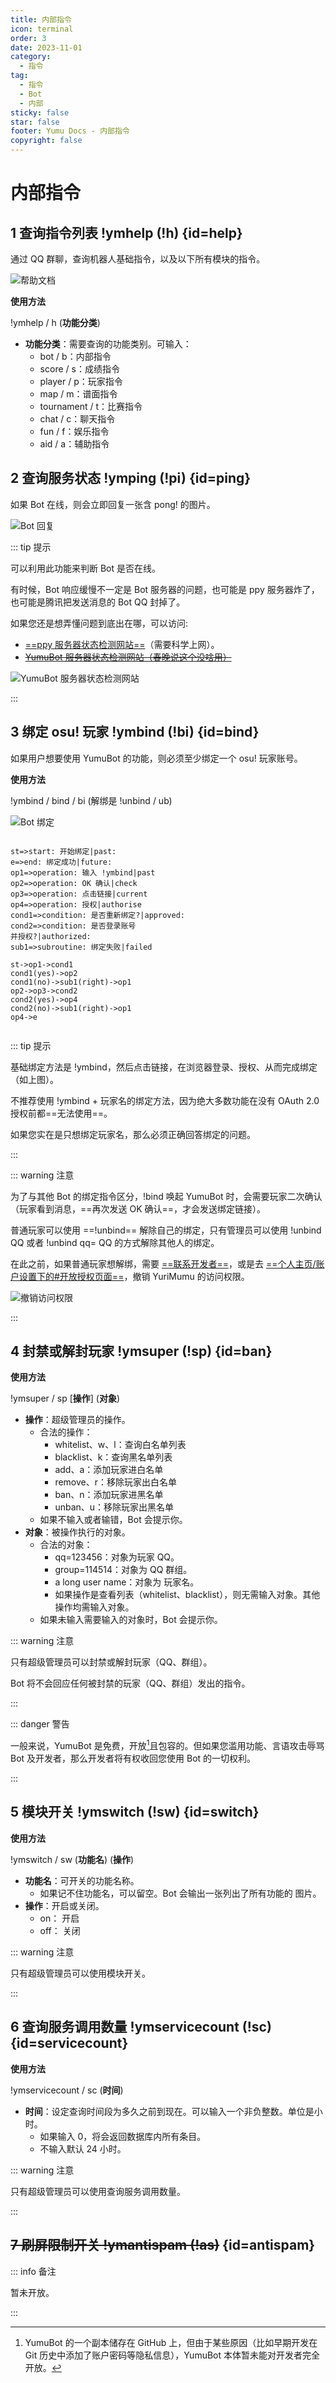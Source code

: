 ```yaml
---
title: 内部指令
icon: terminal
order: 3
date: 2023-11-01
category:
  - 指令
tag:
  - 指令
  - Bot
  - 内部
sticky: false
star: false
footer: Yumu Docs - 内部指令
copyright: false
---
```

# 内部指令

## <HopeIcon icon="list"/> 1 查询指令列表 !ymhelp (!h) {id=help}

通过 QQ 群聊，查询机器人基础指令，以及以下所有模块的指令。

![帮助文档](https://yumemuzi.s-ul.eu/yumu/HLgcWpG8)

**使用方法**

!ymhelp / h (**功能分类**)

- **<HopeIcon icon="table-list"/> 功能分类**：需要查询的功能类别。可输入：
  - bot / b：内部指令
  - score / s：成绩指令
  - player / p：玩家指令
  - map / m：谱面指令
  - tournament / t：比赛指令
  - chat / c：聊天指令
  - fun / f：娱乐指令
  - aid / a：辅助指令

## <HopeIcon icon="server"/> 2 查询服务状态 !ymping (!pi) {id=ping}

如果 Bot 在线，则会立即回复一张含 pong! 的图片。

![Bot 回复](https://yumemuzi.s-ul.eu/yumu/8Goqv2Bm)

::: tip 提示

可以利用此功能来判断 Bot 是否在线。

有时候，Bot 响应缓慢不一定是 Bot 服务器的问题，也可能是 ppy 服务器炸了，也可能是腾讯把发送消息的 Bot QQ 封掉了。

如果您还是想弄懂问题到底出在哪，可以访问:

- <HopeIcon icon="link"/> [==ppy 服务器状态检测网站==](https://status.ppy.sh/)（需要科学上网）。
- <HopeIcon icon="link"/> [~~YumuBot 服务器状态检测网站（春晚说这个没啥用）~~](https://panel.365246692.xyz/status/public)

![YumuBot 服务器状态检测网站](https://yumemuzi.s-ul.eu/yumu/n6sNerrk)

:::

## <HopeIcon icon="network-wired"/> 3 绑定 osu! 玩家 !ymbind (!bi) {id=bind}

如果用户想要使用 YumuBot 的功能，则必须至少绑定一个 osu! 玩家账号。

**使用方法**

!ymbind / bind / bi (解绑是 !unbind / ub)

![Bot 绑定](https://yumemuzi.s-ul.eu/yumu/c3DP4FOB)

```flow:preset

st=>start: 开始绑定|past:
e=>end: 绑定成功|future:
op1=>operation: 输入 !ymbind|past
op2=>operation: OK 确认|check
op3=>operation: 点击链接|current
op4=>operation: 授权|authorise
cond1=>condition: 是否重新绑定?|approved:
cond2=>condition: 是否登录账号
并授权?|authorized:
sub1=>subroutine: 绑定失败|failed

st->op1->cond1
cond1(yes)->op2
cond1(no)->sub1(right)->op1
op2->op3->cond2
cond2(yes)->op4
cond2(no)->sub1(right)->op1
op4->e


```

::: tip 提示

基础绑定方法是 !ymbind，然后点击链接，在浏览器登录、授权、从而完成绑定（如上图）。

不推荐使用 !ymbind + <HopeIcon icon="address-card"/> 玩家名的绑定方法，因为绝大多数功能在没有 OAuth 2.0 授权前都==无法使用==。

如果您实在是只想绑定玩家名，那么必须正确回答绑定的问题。

:::

::: warning 注意

为了与其他 Bot 的绑定指令区分，!bind 唤起 YumuBot 时，会需要玩家二次确认（玩家看到消息，==再次发送 OK 确认==，才会发送绑定链接）。

普通玩家可以使用 ==!unbind== 解除自己的绑定，只有管理员可以使用 !unbind <HopeIcon icon="at"/> QQ 或者 !unbind qq= <HopeIcon icon="fa-brands fa-qq"/> QQ 的方式解除其他人的绑定。

在此之前，如果普通玩家想解绑，需要 <HopeIcon icon="link"/> [==联系开发者==](../about/dev.md)，或是去 <HopeIcon icon="link"/> [==个人主页/账户设置下的#开放授权页面==](https://osu.ppy.sh/home/account/edit)，撤销 YuriMumu 的访问权限。

![撤销访问权限](https://yumemuzi.s-ul.eu/yumu/hKyqGQwk)

:::

## <HopeIcon icon="ban"/> 4 封禁或解封玩家 !ymsuper (!sp) {id=ban}

**使用方法**

!ymsuper / sp [**操作**] (**对象**)

- **<HopeIcon icon="hammer"/> 操作**：超级管理员的操作。
  - 合法的操作：
    - whitelist、w、l：查询白名单列表
    - blacklist、k：查询黑名单列表
    - add、a：添加玩家进白名单 
    - remove、r：移除玩家出白名单 
    - ban、n：添加玩家进黑名单 
    - unban、u：移除玩家出黑名单
  - 如果不输入或者输错，Bot 会提示你。
- **<HopeIcon icon="street-view"/> 对象**：被操作执行的对象。
  - 合法的对象：
    - qq=123456：对象为玩家 <HopeIcon icon="fa-brands fa-qq"/> QQ。
    - group=114514：对象为 <HopeIcon icon="user-group"/> QQ 群组。
    - a long user name：对象为 <HopeIcon icon="address-card"/> 玩家名。
    - 如果操作是查看列表（whitelist、blacklist），则无需输入对象。其他操作均需输入对象。
  - 如果未输入需要输入的对象时，Bot 会提示你。

::: warning 注意

只有超级管理员可以封禁或解封玩家（QQ、群组）。

Bot 将不会回应任何被封禁的玩家（QQ、群组）发出的指令。

:::

::: danger 警告

一般来说，YumuBot 是免费，开放[^open]且包容的。但如果您滥用功能、言语攻击辱骂 Bot 及开发者，那么开发者将有权收回您使用 Bot 的一切权利。

:::

## <HopeIcon icon="sliders"/> 5 模块开关 !ymswitch (!sw) {id=switch}

**使用方法**

!ymswitch / sw (**功能名**) (**操作**)

- **<HopeIcon icon="robot"/> 功能名**：可开关的功能名称。
  - 如果记不住功能名，可以留空。Bot 会输出一张列出了所有功能的 <HopeIcon icon="image"/> 图片。
- **<HopeIcon icon="up-down-left-right"/> 操作**：开启或关闭。
  - on：<HopeIcon icon="toggle-on"/> 开启
  - off：<HopeIcon icon="toggle-off"/> 关闭

::: warning 注意

只有超级管理员可以使用模块开关。

:::

## <HopeIcon icon="desktop"/> 6 查询服务调用数量 !ymservicecount (!sc) {id=servicecount}

**使用方法**

!ymservicecount / sc (**时间**)

- **<HopeIcon icon="clock"/> 时间**：设定查询时间段为多久之前到现在。可以输入一个非负整数。单位是小时。
  - 如果输入 0，将会返回数据库内所有条目。
  - 不输入默认 24 小时。

::: warning 注意

只有超级管理员可以使用查询服务调用数量。

:::

## ~~<HopeIcon icon="desktop"/> 7 刷屏限制开关 !ymantispam (!as)~~ {id=antispam}

::: info 备注

暂未开放。

:::

[^open]: YumuBot 的一个副本储存在 GitHub 上，但由于某些原因（比如早期开发在 Git 历史中添加了账户密码等隐私信息），YumuBot 本体暂未能对开发者完全开放。 